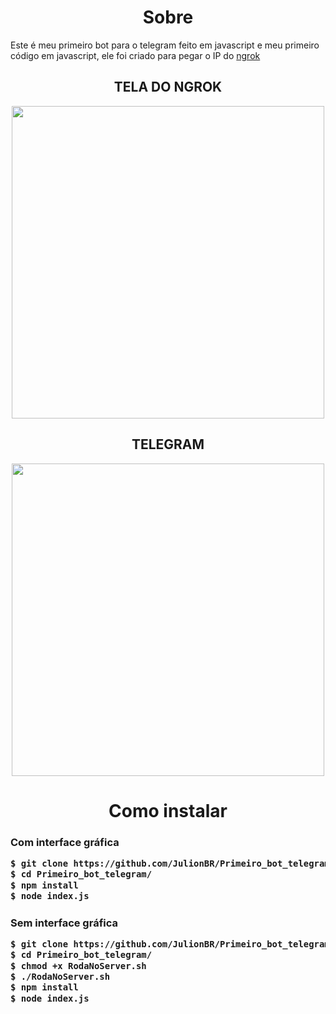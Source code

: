 <h1 align="center">Sobre</h1>
Este é meu primeiro bot para o telegram feito em javascript e meu primeiro código em javascript, ele foi criado para pegar o IP do <a href="https://ngrok.com" target="_blank">ngrok</a>

<div align="center">
<h2>TELA DO NGROK</h2>
<img src="https://media.discordapp.net/attachments/1013591689715261502/1133847699683283076/image-2.png?width=900&height=569" width="500px"/>
</div>
<div align="center">
<h2>TELEGRAM</h2>
<img src="https://media.discordapp.net/attachments/1013591689715261502/1133847699951714334/image.png?width=716&height=569" width="500px"/>
</div>

<h1 align="center">Como instalar</h1>

<h3>Com interface gráfica</3>

```bash
$ git clone https://github.com/JulionBR/Primeiro_bot_telegram.git
$ cd Primeiro_bot_telegram/
$ npm install
$ node index.js
```

<h3>Sem interface gráfica</3>

```bash
$ git clone https://github.com/JulionBR/Primeiro_bot_telegram.git
$ cd Primeiro_bot_telegram/
$ chmod +x RodaNoServer.sh
$ ./RodaNoServer.sh
$ npm install
$ node index.js
```